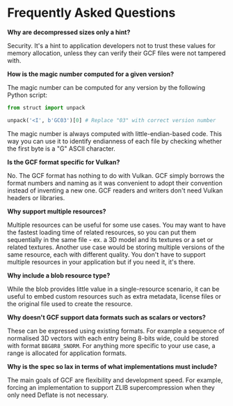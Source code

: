 # Frequently Asked Questions

**Why are decompressed sizes only a hint?**

Security. It's a hint to application developers not to trust these values for memory allocation, unless they can verify their GCF files were not tampered with.

**How is the magic number computed for a given version?**

The magic number can be computed for any version by the following Python script:

```python
from struct import unpack

unpack('<I', b'GC03')[0] # Replace "03" with correct version number
```

The magic number is always computed with little-endian-based code. This way you can use it
to identify endianness of each file by checking whether the first byte is a "G" ASCII character.

**Is the GCF format specific for Vulkan?**

No. The GCF format has nothing to do with Vulkan. GCF simply borrows the format numbers and naming as it was convenient to
adopt their convention instead of inventing a new one. GCF readers and writers don't need Vulkan headers or libraries.

**Why support multiple resources?**

Multiple resources can be useful for some use cases. You may want to have the fastest loading time of related resources, so you
can put them sequentially in the same file - ex. a 3D model and its textures or a set or related textures. Another use case would be storing multiple versions of the same resource, each with different quality. You don't have to support multiple resources in your application but if you need it, it's there.

**Why include a blob resource type?**

While the blob provides little value in a single-resource scenario, it can be useful to embed custom resources such as extra metadata, license files or the original file used to create the resource.

**Why doesn't GCF support data formats such as scalars or vectors?**

These can be expressed using existing formats. For example a sequence of normalised 3D vectors with each entry being 8-bits wide, could be stored with format `B8G8R8_SNORM`. For anything more specific to your use case, a range is allocated for application formats.

**Why is the spec so lax in terms of what implementations must include?**

The main goals of GCF are flexibility and development speed. For example, forcing an implementation to support ZLIB supercompression when they only need Deflate is not necessary.
